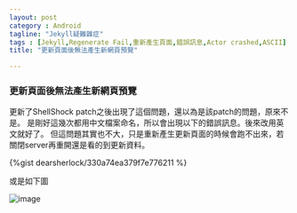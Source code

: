```yaml
---
layout: post
category : Android 
tagline: "Jekyll疑難雜症"
tags : [Jekyll,Regenerate Fail,重新產生頁面,錯誤訊息,Actor crashed,ASCII]
title: "更新頁面後無法產生新網頁預覽"

---
```


### 更新頁面後無法產生新網頁預覽

更新了ShellShock patch之後出現了這個問題，還以為是該patch的問題，原來不是。
是剛好這幾次都用中文檔案命名，所以會出現以下的錯誤訊息。後來改用英文就好了。
但這問題其實也不大，只是重新產生更新頁面的時候會跑不出來，若關閉server再重開還是看的到更新資料。

{%gist dearsherlock/330a74ea379f7e776211 %}

或是如下圖  

![image][image-1]

[image-1]:	https://farm4.staticflickr.com/3918/15201758650_308982bbf2_o.png